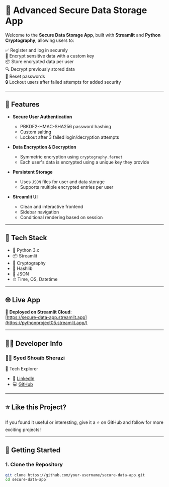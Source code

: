 # 🔐 Advanced Secure Data Storage App

Welcome to the **Secure Data Storage App**, built with **Streamlit** and **Python Cryptography**, allowing users to:

✅ Register and log in securely  
🔐 Encrypt sensitive data with a custom key  
📦 Store encrypted data per user  
🔍 Decrypt previously stored data  
🔁 Reset passwords  
🔒 Lockout users after failed attempts for added security  

---

## 🧠 Features

- **Secure User Authentication**
  - PBKDF2-HMAC-SHA256 password hashing
  - Custom salting
  - Lockout after 3 failed login/decryption attempts

- **Data Encryption & Decryption**
  - Symmetric encryption using `cryptography.fernet`
  - Each user's data is encrypted using a unique key they provide

- **Persistent Storage**
  - Uses `JSON` files for user and data storage
  - Supports multiple encrypted entries per user

- **Streamlit UI**
  - Clean and interactive frontend
  - Sidebar navigation
  - Conditional rendering based on session

---

## 🧰 Tech Stack

- 🐍 Python 3.x  
- 📦 Streamlit  
- 🔐 Cryptography  
- 🧠 Hashlib  
- 📁 JSON  
- ⏱ Time, OS, Datetime  

---

## 🌐 Live App

🔗 **Deployed on Streamlit Cloud**:  
[https://secure-data-app.streamlit.app](https://pythonproject05.streamlit.app/)  

---

## 🧑‍💻 Developer Info

### 👨‍💻 Syed Shoaib Sherazi  
💼 Tech Explorer  

- 🔗 [LinkedIn](https://www.linkedin.com/in/syed-shoaib-sberazi/)  
- 💻 [GitHub](https://github.com/sherazi-412002)  

---

## ⭐ Like this Project?

If you found it useful or interesting, give it a ⭐ on GitHub and follow for more exciting projects!

---

## 🚀 Getting Started

### 1. Clone the Repository

```bash
git clone https://github.com/your-username/secure-data-app.git
cd secure-data-app

